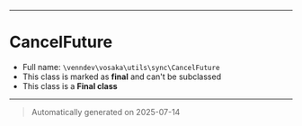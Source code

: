 ***

# CancelFuture





* Full name: `\venndev\vosaka\utils\sync\CancelFuture`
* This class is marked as **final** and can't be subclassed
* This class is a **Final class**






***
> Automatically generated on 2025-07-14
